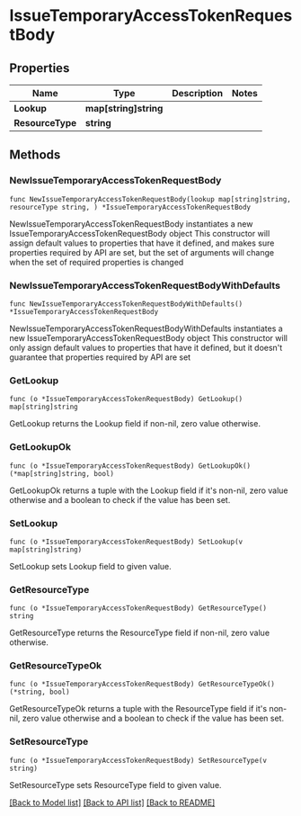 # IssueTemporaryAccessTokenRequestBody

## Properties

Name | Type | Description | Notes
------------ | ------------- | ------------- | -------------
**Lookup** | **map[string]string** |  | 
**ResourceType** | **string** |  | 

## Methods

### NewIssueTemporaryAccessTokenRequestBody

`func NewIssueTemporaryAccessTokenRequestBody(lookup map[string]string, resourceType string, ) *IssueTemporaryAccessTokenRequestBody`

NewIssueTemporaryAccessTokenRequestBody instantiates a new IssueTemporaryAccessTokenRequestBody object
This constructor will assign default values to properties that have it defined,
and makes sure properties required by API are set, but the set of arguments
will change when the set of required properties is changed

### NewIssueTemporaryAccessTokenRequestBodyWithDefaults

`func NewIssueTemporaryAccessTokenRequestBodyWithDefaults() *IssueTemporaryAccessTokenRequestBody`

NewIssueTemporaryAccessTokenRequestBodyWithDefaults instantiates a new IssueTemporaryAccessTokenRequestBody object
This constructor will only assign default values to properties that have it defined,
but it doesn't guarantee that properties required by API are set

### GetLookup

`func (o *IssueTemporaryAccessTokenRequestBody) GetLookup() map[string]string`

GetLookup returns the Lookup field if non-nil, zero value otherwise.

### GetLookupOk

`func (o *IssueTemporaryAccessTokenRequestBody) GetLookupOk() (*map[string]string, bool)`

GetLookupOk returns a tuple with the Lookup field if it's non-nil, zero value otherwise
and a boolean to check if the value has been set.

### SetLookup

`func (o *IssueTemporaryAccessTokenRequestBody) SetLookup(v map[string]string)`

SetLookup sets Lookup field to given value.


### GetResourceType

`func (o *IssueTemporaryAccessTokenRequestBody) GetResourceType() string`

GetResourceType returns the ResourceType field if non-nil, zero value otherwise.

### GetResourceTypeOk

`func (o *IssueTemporaryAccessTokenRequestBody) GetResourceTypeOk() (*string, bool)`

GetResourceTypeOk returns a tuple with the ResourceType field if it's non-nil, zero value otherwise
and a boolean to check if the value has been set.

### SetResourceType

`func (o *IssueTemporaryAccessTokenRequestBody) SetResourceType(v string)`

SetResourceType sets ResourceType field to given value.



[[Back to Model list]](../README.md#documentation-for-models) [[Back to API list]](../README.md#documentation-for-api-endpoints) [[Back to README]](../README.md)


